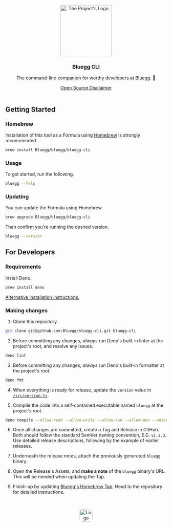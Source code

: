 <!-- PROJECT LOGO -->

<br />

<div align="center">
    <a href="https://github.com/Bluegg/bluegg-cli">
        <img src="https://bluegg.co.uk/images/logo.svg" alt="The Project's Logo" width="160">
    </a>
    <h3 align="center">Bluegg CLI</h3>
    <p align="center">The command-line companion for worthy developers at Bluegg. 🤖</p>
    <a align="center" href="https://github.com/Bluegg/bluegg-open-source-disclaimer">Open Source Disclaimer</a>
</div>

<br />

<!-- GETTING STARTED -->

## Getting Started

### Homebrew

Installation of this tool as a Formula using [Homebrew](https://brew.sh) is strongly recommended.

```sh
brew install Bluegg/bluegg/bluegg-cli
```

### Usage

To get started, run the following.

```sh
bluegg --help
```

### Updating

You can update the Formula using Homebrew.

```sh
brew upgrade Bluegg/bluegg/bluegg-cli
```

Then confirm you're running the desired version.

```sh
bluegg --version
```

## For Developers

### Requirements

Install Deno.

```sh
brew install deno
```

[Alternative installation instructions.](https://deno.land/manual/getting_started/installation)

### Making changes

1. Clone this repository.

```sh
git clone git@github.com:Bluegg/bluegg-cli.git bluegg-cli
```

2. Before committing any changes, _always_ run Deno's built-in linter at the project's root, and
   resolve any issues.

```sh
deno lint
```

3. Before committing any changes, _always_ run Deno's built-in formatter at the project's root.

```sh
deno fmt
```

4. When everything is ready for release, update the `version` value in
   [`/src/version.ts`](/src/version.ts).

5. Compile the code into a self-contained executable named `bluegg` at the project's root.

```sh
deno compile --allow-read --allow-write --allow-run --allow-env --output bluegg main.ts
```

6. Once all changes are committed, create a Tag and Release in GitHub. Both should follow the
   standard SemVer naming convention, E.G. `v1.2.3`. Use detailed release descriptions, following by
   the example of earlier releases.

7. Underneath the release notes, attach the previously generated `bluegg` binary.

8. Open the Release's Assets, and **make a note** of the `bluegg` binary's URL. This will be needed
   when updating the Tap.

9. Finish-up by updating [Bluegg's Homebrew Tap](https://github.com/Bluegg/homebrew-bluegg). Head to
   the repository for detailed instructions.

<!-- BLUEGG LOGO -->

<br />

<p align="center">
    <a href="https://bluegg.co.uk" target="_blank">
        <img src="https://bluegg.co.uk/apple-touch-icon.png" alt="Logo" width="40" height="40" style="border-radius: 0.5rem;">
    </a>
</p>
